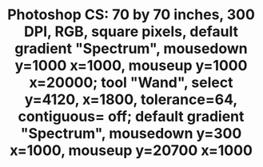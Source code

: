 ---
ee_id_thing: '4339'
site: '1'
type: '2'
inv_num: 2016-007
add_credit:
url: 2016-007-photoshop-cs
title: 'Photoshop CS: 70 by 70 inches, 300 DPI, RGB, square pixels, default gradient
  "Spectrum", mousedown y=1000 x=1000, mouseup y=1000 x=20000; tool "Wand", select
  y=4120, x=1800, tolerance=64, contiguous= off; default gradient "Spectrum", mousedown
  y=300 x=1000, mouseup y=20700 x=1000'
year: '2016'
display_year: '2016'
medium: Chromogenic print
dims: 70 x 70 in
pitch:
ps:
live_url:
youtube:
related_code:
imgs: photoshop-cs-2016-007-full-database-Team.jpg
subheading:
download:
commission:
related:
layout: things-i-made
---